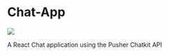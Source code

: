 # Chat-App

[![](https://img.shields.io/github/license/shahisa/mars.svg)](https://github.com/shahisa/chat-app)

A React Chat application using the Pusher Chatkit API
